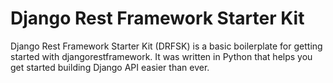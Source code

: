 # Django Rest Framework Starter Kit

Django Rest Framework Starter Kit (DRFSK) is a basic boilerplate for getting started with djangorestframework. It was written in Python that helps you get started building Django API easier than ever.